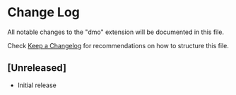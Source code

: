 # Change Log

All notable changes to the "dmo" extension will be documented in this file.

Check [Keep a Changelog](http://keepachangelog.com/) for recommendations on how to structure this file.

## [Unreleased]

- Initial release